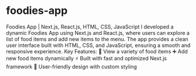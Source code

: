 ﻿# foodies-app
Foodies App | Next.js, React.js, HTML, CSS, JavaScript
 I developed a dynamic Foodies App using Next.js and React.js, where users can explore a list of food items and add new items to the menu. The app provides a clean user interface built with HTML, CSS, and JavaScript, ensuring a smooth and responsive experience.
 Key Features:
 🍔 View a variety of food items
 ➕ Add new food items dynamically
 ⚡ Built with fast and optimized Next.js framework
 🎨 User-friendly design with custom styling
